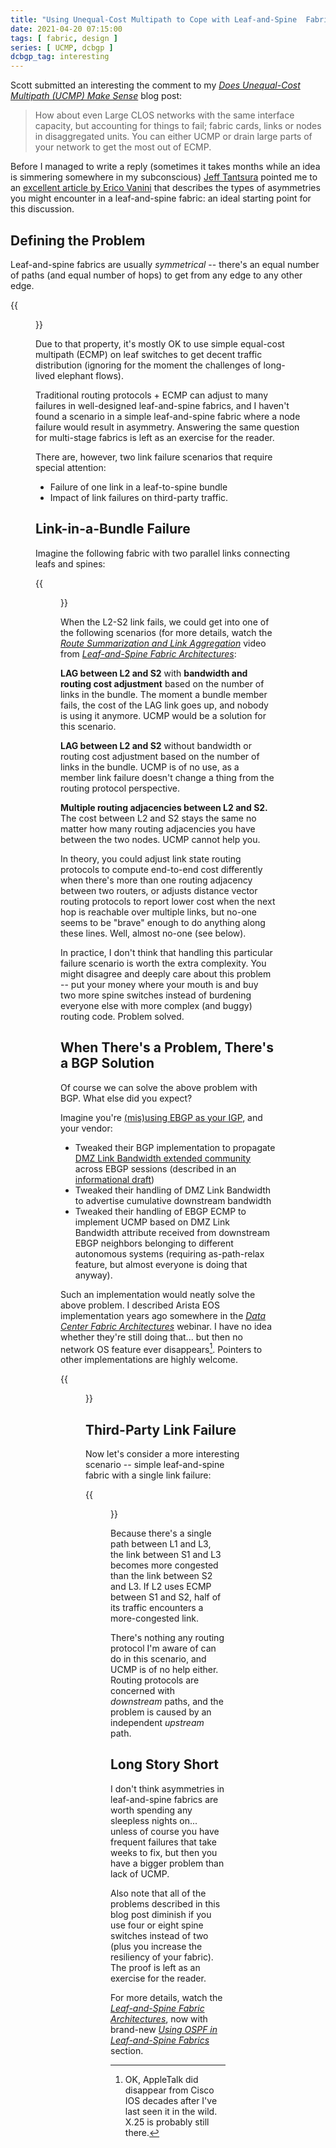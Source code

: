 ```yaml
---
title: "Using Unequal-Cost Multipath to Cope with Leaf-and-Spine  Fabric Failures"
date: 2021-04-20 07:15:00
tags: [ fabric, design ]
series: [ UCMP, dcbgp ]
dcbgp_tag: interesting
---
```

Scott submitted an interesting the comment to my *[Does Unequal-Cost Multipath (UCMP) Make Sense](/2021/02/does-ucmp-make-sense.html)* blog post:

> How about even Large CLOS networks with the same interface capacity, but accounting for things to fail; fabric cards, links or nodes in disaggregated units. You can either UCMP or drain large parts of your network to get the most out of ECMP.

Before I managed to write a reply (sometimes it takes months while an idea is simmering somewhere in my subconscious) [Jeff Tantsura](https://www.linkedin.com/in/jeff-tantsura/) pointed me to an [excellent article by Erico Vanini](https://www.usenix.org/conference/nsdi17/technical-sessions/presentation/vanini) that describes the types of asymmetries you might encounter in a leaf-and-spine fabric: an ideal starting point for this discussion.
<!--more-->
## Defining the Problem

Leaf-and-spine fabrics are usually *symmetrical* -- there's an equal number of paths (and equal number of hops) to get from any edge to any other edge. 

{{<figure src="/2021/04/ucmp-symmetry.png" caption="Looks symmetrical, right?">}}

Due to that property, it's mostly OK to use simple equal-cost multipath (ECMP) on leaf switches to get decent traffic distribution (ignoring for the moment the challenges of long-lived elephant flows).

Traditional routing protocols + ECMP can adjust to many failures in well-designed leaf-and-spine fabrics, and I haven't found a scenario in a simple leaf-and-spine fabric where a node failure would result in asymmetry. Answering the same question for multi-stage fabrics is left as an exercise for the reader.

There are, however, two link failure scenarios that require special attention:

* Failure of one link in a leaf-to-spine bundle
* Impact of link failures on third-party traffic.

## Link-in-a-Bundle Failure

Imagine the following fabric with two parallel links connecting leafs and spines:

{{<figure src="/2021/04/ucmp-bundle.png" caption="Link-in-a-bundle failure">}}

When the L2-S2 link fails, we could get into one of the following scenarios (for more details, watch the *[Route Summarization and Link Aggregation](https://my.ipspace.net/bin/get/Clos/7.13%20-%20Route%20Summarization%20and%20Link%20Aggregation.mp4?doccode=Clos)* video from [*Leaf-and-Spine Fabric Architectures*](https://www.ipspace.net/Leaf-and-Spine_Fabric_Architectures):

**LAG between L2 and S2** with **bandwidth and routing cost adjustment** based on the number of links in the bundle. The moment a bundle member fails, the cost of the LAG link goes up, and nobody is using it anymore. UCMP would be a solution for this scenario.

**LAG between L2 and S2** without bandwidth or routing cost adjustment based on the number of links in the bundle. UCMP is of no use, as a member link failure doesn't change a thing from the routing protocol perspective.

**Multiple routing adjacencies between L2 and S2.** The cost between L2 and S2 stays the same no matter how many routing adjacencies you have between the two nodes. UCMP cannot help you.

In theory, you could adjust link state routing protocols to compute end-to-end cost differently when there's more than one routing adjacency between two routers, or adjusts distance vector routing protocols to report lower cost when the next hop is reachable over multiple links, but no-one seems to be "brave" enough to do anything along these lines. Well, almost no-one (see below).

In practice, I don't think that handling this particular failure scenario is worth the extra complexity. You might disagree and deeply care about this problem -- put your money where your mouth is and buy two more spine switches instead of burdening everyone else with more complex (and buggy) routing code. Problem solved.

## When There's a Problem, There's a BGP Solution

Of course we can solve the above problem with BGP. What else did you expect? 

Imagine you're [(mis)using EBGP as your IGP](https://www.ipspace.net/Data_Center_BGP/), and your vendor:

* Tweaked their BGP implementation to propagate [DMZ Link Bandwidth extended community](https://tools.ietf.org/html/draft-ietf-idr-link-bandwidth-07) across EBGP sessions (described in an [informational draft](https://tools.ietf.org/html/draft-mohanty-bess-ebgp-dmz-00))
* Tweaked their handling of DMZ Link Bandwidth to advertise cumulative downstream bandwidth
* Tweaked their handling of EBGP ECMP to implement UCMP based on DMZ Link Bandwidth attribute received from downstream EBGP neighbors belonging to different autonomous systems (requiring as-path-relax feature, but almost everyone is doing that anyway).

Such an implementation would neatly solve the above problem. I described Arista EOS implementation years ago somewhere in the [*Data Center Fabric Architectures*](https://www.ipspace.net/Data_Center_Fabrics) webinar. I have no idea whether they're still doing that... but then no network OS feature ever disappears[^1]. Pointers to other implementations are highly welcome.

{{<figure src="/2021/04/ucmp-arista-dmz-bandwidth.png" caption="Arista's aggregation of DMZ Link Bandwidth (June 2016)">}}

## Third-Party Link Failure

Now let's consider a more interesting scenario -- simple leaf-and-spine fabric with a single link failure:

{{<figure src="/2021/04/ucmp-third-party-failure.png" caption="Third-party link failure">}}

Because there's a single path between L1 and L3, the link between S1 and L3 becomes more congested than the link between S2 and L3. If L2 uses ECMP between S1 and S2, half of its traffic encounters a more-congested link.

There's nothing any routing protocol I'm aware of can do in this scenario, and UCMP is of no help either. Routing protocols are concerned with *downstream* paths, and the problem is caused by an independent *upstream* path.

## Long Story Short

I don't think asymmetries in leaf-and-spine fabrics are worth spending any sleepless nights on... unless of course you have frequent failures that take weeks to fix, but then you have a bigger problem than lack of UCMP.

Also note that all of the problems described in this blog post diminish if you use four or eight spine switches instead of two (plus you increase the resiliency of your fabric). The proof is left as an exercise for the reader.

For more details, watch the [*Leaf-and-Spine Fabric Architectures*](https://www.ipspace.net/Leaf-and-Spine_Fabric_Architectures), now with brand-new *[Using OSPF in Leaf-and-Spine Fabrics](https://my.ipspace.net/bin/list?id=Clos#L3_SINGLE)* section.

[^1]: OK, AppleTalk did disappear from Cisco IOS decades after I've last seen it in the wild. X.25 is probably still there.
